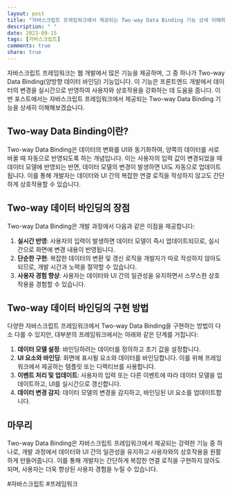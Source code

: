 ```yaml
---
layout: post
title: "자바스크립트 프레임워크에서 제공되는 Two-way Data Binding 기능 상세 이해하기"
description: " "
date: 2023-09-15
tags: [자바스크립트]
comments: true
share: true
---
```


자바스크립트 프레임워크는 웹 개발에서 많은 기능을 제공하며, 그 중 하나가 Two-way Data Binding(양방향 데이터 바인딩) 기능입니다. 이 기능은 프론트엔드 개발에서 데이터의 변경을 실시간으로 반영하여 사용자와 상호작용을 강화하는 데 도움을 줍니다. 이번 포스트에서는 자바스크립트 프레임워크에서 제공되는 Two-way Data Binding 기능을 상세히 이해해보겠습니다.

## Two-way Data Binding이란?

Two-way Data Binding은 데이터의 변화를 UI와 동기화하여, 양쪽의 데이터를 서로 바꿀 때 자동으로 반영되도록 하는 개념입니다. 이는 사용자의 입력 값이 변경되었을 때 데이터 모델에 반영되는 반면, 데이터 모델의 변경이 발생하면 UI도 자동으로 업데이트 됩니다. 이를 통해 개발자는 데이터와 UI 간의 복잡한 연결 로직을 작성하지 않고도 간단하게 상호작용할 수 있습니다.

## Two-way 데이터 바인딩의 장점

Two-way Data Binding은 개발 과정에서 다음과 같은 이점을 제공합니다:

1. **실시간 반영**: 사용자의 입력이 발생하면 데이터 모델이 즉시 업데이트되므로, 실시간으로 화면에 변경 내용이 반영됩니다.
2. **단순한 구현**: 복잡한 데이터의 변환 및 갱신 로직을 개발자가 따로 작성하지 않아도 되므로, 개발 시간과 노력을 절약할 수 있습니다.
3. **사용자 경험 향상**: 사용자는 데이터와 UI 간의 일관성을 유지하면서 스무스한 상호작용을 경험할 수 있습니다.

## Two-way 데이터 바인딩의 구현 방법

다양한 자바스크립트 프레임워크에서 Two-way Data Binding을 구현하는 방법이 다소 다를 수 있지만, 대부분의 프레임워크에서는 아래와 같은 단계를 거칩니다:

1. **데이터 모델 설정**: 바인딩하려는 데이터를 정의하고 초기 값을 설정합니다.
2. **UI 요소와 바인딩**: 화면에 표시될 요소와 데이터를 바인딩합니다. 이를 위해 프레임워크에서 제공하는 템플릿 또는 디렉티브를 사용합니다.
3. **이벤트 처리 및 업데이트**: 사용자의 입력 또는 다른 이벤트에 따라 데이터 모델을 업데이트하고, UI를 실시간으로 갱신합니다.
4. **데이터 변경 감지**: 데이터 모델의 변경을 감지하고, 바인딩된 UI 요소를 업데이트합니다.

## 마무리

Two-way Data Binding은 자바스크립트 프레임워크에서 제공되는 강력한 기능 중 하나로, 개발 과정에서 데이터와 UI 간의 일관성을 유지하고 사용자와의 상호작용을 원활하게 만들어줍니다. 이를 통해 개발자는 간단하게 복잡한 연결 로직을 구현하지 않아도 되며, 사용자는 더욱 향상된 사용자 경험을 누릴 수 있습니다.

#자바스크립트 #프레임워크